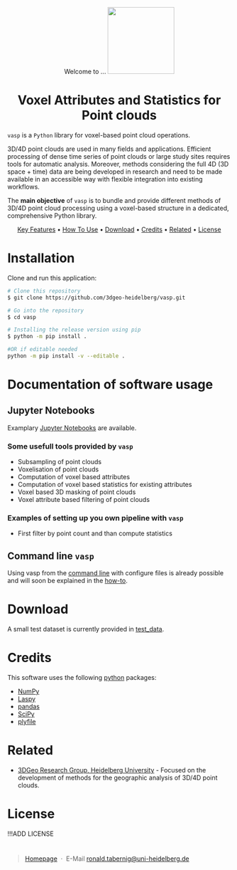 <p align="center">Welcome to ...
  <img src="https://github.com/3dgeo-heidelberg/vasp/blob/main/img/vasp_logo_temp.png?raw=true" height="150px">
</p>
<!-- <h1 align="center">
  <br>
  VASP
  <br>
</h1> -->
<h1 align="center"><strong>V</strong>oxel <strong>A</strong>ttributes and <strong>S</strong>tatistics for <strong>P</strong>oint clouds</h4>

`vasp` is a `Python` library for voxel-based point cloud operations.

3D/4D point clouds are used in many fields and applications. Efficient processing of dense time series of point clouds or large study sites requires tools for automatic analysis. Moreover, methods considering the full 4D (3D space + time) data are being developed in research and need to be made available in an accessible way with flexible integration into existing workflows.

The **main objective** of `vasp` is to bundle and provide different methods of 3D/4D point cloud processing using a voxel-based structure in a dedicated, comprehensive Python library.

<p align="center">
  <a href="#key-features">Key Features</a> •
  <a href="#how-to-use">How To Use</a> •
  <a href="#download">Download</a> •
  <a href="#credits">Credits</a> •
  <a href="#related">Related</a> •
  <a href="#license">License</a>
</p>

# Installation
Clone and run this application:
```bash
# Clone this repository
$ git clone https://github.com/3dgeo-heidelberg/vasp.git

# Go into the repository
$ cd vasp

# Installing the release version using pip
$ python -m pip install .

#OR if editable needed
python -m pip install -v --editable .

```
# Documentation of software usage
## Jupyter Notebooks
Examplary [Jupyter Notebooks](./jupyter) are available.

### Some usefull tools provided by `vasp`
* Subsampling of point clouds
* Voxelisation of point clouds
* Computation of voxel based attributes
* Computation of voxel based statistics for existing attributes
* Voxel based 3D masking of point clouds
* Voxel attribute based filtering of point clouds

### Examples of setting up you own pipeline with `vasp`
* First filter by point count and than compute statistics

## Command line `vasp`
Using vasp from the [command line](./cmd) with configure files is already possible and will soon be explained in the [how-to](./cmd/how_to_command_line.md). 

# Download
A small test dataset is currently provided in [test_data](./test_data).

# Credits
This software uses the following [python](https://www.python.org/) packages:

- [NumPy](https://numpy.org/)
- [Laspy](https://github.com/laspy/laspy)
- [pandas](https://pandas.pydata.org/)
- [SciPy](https://scipy.org/)
- [plyfile](https://python-plyfile.readthedocs.io/)

# Related
- [3DGeo Research Group, Heidelberg University](https://github.com/3dgeo-heidelberg) - Focused on the development of methods for the geographic analysis of 3D/4D point clouds.

# License
!!!ADD LICENSE

# 
> [Homepage](https://www.geog.uni-heidelberg.de/3dgeo/index.html) &nbsp;&middot;&nbsp; E-Mail [ronald.tabernig@uni-heidelberg.de](ronald.tabernig@uni-heidelberg.de)

